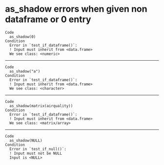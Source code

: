 # as_shadow errors when given non dataframe or 0 entry

    Code
      as_shadow(0)
    Condition
      Error in `test_if_dataframe()`:
      ! Input must inherit from <data.frame>
      We see class: <numeric>

---

    Code
      as_shadow("a")
    Condition
      Error in `test_if_dataframe()`:
      ! Input must inherit from <data.frame>
      We see class: <character>

---

    Code
      as_shadow(matrix(airquality))
    Condition
      Error in `test_if_dataframe()`:
      ! Input must inherit from <data.frame>
      We see class: <matrix/array>

---

    Code
      as_shadow(NULL)
    Condition
      Error in `test_if_null()`:
      ! Input must not be NULL
      Input is <NULL>

